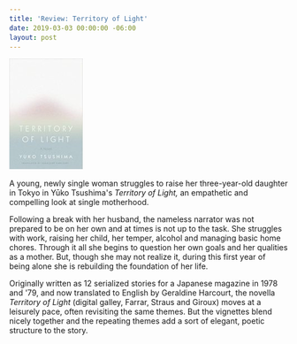 ```yaml
---
title: 'Review: Territory of Light'
date: 2019-03-03 00:00:00 -06:00
layout: post
---
```


![](/assets/images/31Bjev12F3L._SX331_BO1204203200_-133x200.jpg)

A young, newly single woman struggles to raise her three-year-old daughter in Tokyo in Yūko Tsushima's _Territory of Light,_ an empathetic and compelling look at single motherhood.

Following a break with her husband, the nameless narrator was not prepared to be on her own and at times is not up to the task. She struggles with work, raising her child, her temper, alcohol and managing basic home chores. Through it all she begins to question her own goals and her qualities as a mother. But, though she may not realize it, during this first year of being alone she is rebuilding the foundation of her life.

Originally written as 12 serialized stories for a Japanese magazine in 1978 and '79, and now translated to English by Geraldine Harcourt, the novella _Territory of Light_ (digital galley, Farrar, Straus and Giroux) moves at a leisurely pace, often revisiting the same themes. But the vignettes blend nicely together and the repeating themes add a sort of elegant, poetic structure to the story.
